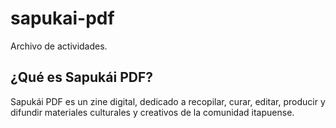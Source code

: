 # sapukai-pdf
Archivo de actividades.

## ¿Qué es Sapukái PDF?
Sapukái PDF es un zine digital, dedicado a recopilar, curar, editar, producir y difundir materiales culturales y creativos de la comunidad itapuense. 
